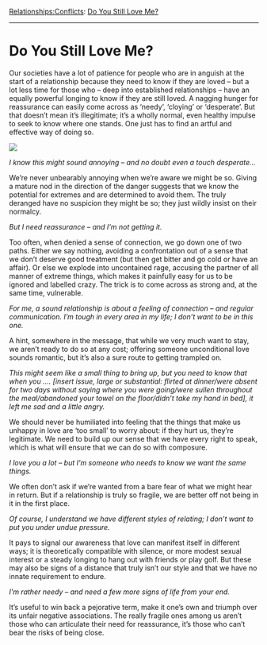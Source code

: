 [Relationships:](https://www.theschooloflife.com/thebookoflife/category/relationships/)[Conflicts](https://www.theschooloflife.com/thebookoflife/category/relationships/conflicts/): [Do You Still Love Me?](https://www.theschooloflife.com/thebookoflife/do-you-still-love-me/)

* * *

# Do You Still Love Me?

Our societies have a lot of patience for people who are in anguish at the start of a relationship because they need to know if they are loved – but a lot less time for those who – deep into established relationships – have an equally powerful longing to know if they are still loved. A nagging hunger for reassurance can easily come across as ‘needy’, ‘cloying’ or ‘desperate’. But that doesn’t mean it’s illegitimate; it’s a wholly normal, even healthy impulse to seek to know where one stands. One just has to find an artful and effective way of doing so.

![](https://www.theschooloflife.com/thebookoflife/wp-content/uploads/2019/04/Do-You-Still-Love-Me.jpg)

_I know this might sound annoying – and no doubt even a touch desperate…_

We’re never unbearably annoying when we’re aware we might be so. Giving a mature nod in the direction of the danger suggests that we know the potential for extremes and are determined to avoid them. The truly deranged have no suspicion they might be so; they just wildly insist on their normalcy.

_But I need reassurance – and I’m not getting it._

Too often, when denied a sense of connection, we go down one of two paths. Either we say nothing, avoiding a confrontation out of a sense that we don’t deserve good treatment (but then get bitter and go cold or have an affair). Or else we explode into uncontained rage, accusing the partner of all manner of extreme things, which makes it painfully easy for us to be ignored and labelled crazy. The trick is to come across as strong and, at the same time, vulnerable.

_For me, a sound relationship is about a feeling of connection – and regular communication. I’m tough in every area in my life; I don’t want to be in this one._

A hint, somewhere in the message, that while we very much want to stay, we aren’t ready to do so at any cost; offering someone unconditional love sounds romantic, but it’s also a sure route to getting trampled on.

_This might seem like a small thing to bring up, but you need to know that when you …. [insert issue, large or substantial: flirted at dinner/were absent for two days without saying where you were going/were sullen throughout the meal/abandoned your towel on the floor/didn’t take my hand in bed], it left me sad and a little angry._

We should never be humiliated into feeling that the things that make us unhappy in love are ‘too small’ to worry about: if they hurt us, they’re legitimate. We need to build up our sense that we have every right to speak, which is what will ensure that we can do so with composure.

_I love you a lot – but I’m someone who needs to know we want the same things._

We often don’t ask if we’re wanted from a bare fear of what we might hear in return. But if a relationship is truly so fragile, we are better off not being in it in the first place.

_Of course, I understand we have different styles of relating; I don’t want to put you under undue pressure._

It pays to signal our awareness that love can manifest itself in different ways; it is theoretically compatible with silence, or more modest sexual interest or a steady longing to hang out with friends or play golf. But these may also be signs of a distance that truly isn’t our style and that we have no innate requirement to endure.

_I’m rather needy – and need a few more signs of life from your end._

It’s useful to win back a pejorative term, make it one’s own and triumph over its unfair negative associations. The really fragile ones among us aren’t those who can articulate their need for reassurance, it’s those who can’t bear the risks of being close.

